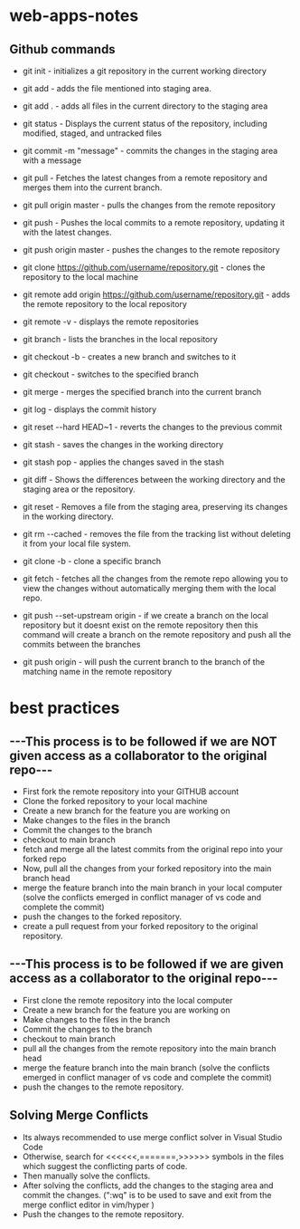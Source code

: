 # web-apps-notes

## Github commands

- git init - initializes a git repository in the current working directory
- git add <file> - adds the file mentioned into staging area.
- git add . - adds all files in the current directory to the staging area
- git status - Displays the current status of the repository, including modified, staged, and untracked files
- git commit -m "message" - commits the changes in the staging area with a message
- git pull - Fetches the latest changes from a remote repository and merges them into the current branch.
- git pull origin master - pulls the changes from the remote repository
- git push - Pushes the local commits to a remote repository, updating it with the latest changes.
- git push origin master - pushes the changes to the remote repository
- git clone https://github.com/username/repository.git - clones the repository to the local machine
- git remote add origin https://github.com/username/repository.git - adds the remote repository to the local repository
- git remote -v - displays the remote repositories
- git branch - lists the branches in the local repository
- git checkout -b <branch-name> - creates a new branch and switches to it
- git checkout <branch-name> - switches to the specified branch
- git merge <branch-name> - merges the specified branch into the current branch
- git log - displays the commit history
- git reset --hard HEAD~1 - reverts the changes to the previous commit
- git stash - saves the changes in the working directory
- git stash pop - applies the changes saved in the stash
- git diff - Shows the differences between the working directory and the staging area or the repository.
- git reset <file> - Removes a file from the staging area, preserving its changes in the working directory.
- git rm --cached <file-name> - removes the file from the tracking list without deleting it from your local file system.
- git clone -b <branch-name> <repository-url> - clone a specific branch 
- git fetch - fetches all the changes from the remote repo allowing you to view the changes without automatically merging them with the local repo.

- git push --set-upstream origin <branch-name> - if we create a branch on the local repository but it doesnt exist on the remote repository then this command will create a branch on the remote repository and push all the commits between the branches

- git push origin <branch-name> - will push the current branch to the branch of the matching name in the remote repository


# best practices

## ---This process is to be followed if we are NOT given access as a collaborator to the original repo---

- First fork the remote repository into your GITHUB account
- Clone the forked repository to your local machine
- Create a new branch for the feature you are working on
- Make changes to the files in the branch
- Commit the changes to the branch
- checkout to main branch
- fetch and merge all the latest commits from the original repo into your forked repo
- Now, pull all the changes from your forked repository into the main branch head
- merge the feature branch into the main branch in your local computer
  (solve the conflicts emerged in conflict manager of vs code and complete the commit)
- push the changes to the forked repository.
- create a pull request from your forked repository to the original repository.

## ---This process is to be followed if we are given access as a collaborator to the original repo---

- First clone the remote repository into the local computer
- Create a new branch for the feature you are working on
- Make changes to the files in the branch
- Commit the changes to the branch
- checkout to main branch
- pull all the changes from the remote repository into the main branch head
- merge the feature branch into the main branch
  (solve the conflicts emerged in conflict manager of vs code and complete the commit)
- push the changes to the remote repository.


## Solving Merge Conflicts
- Its always recommended to use merge conflict solver in Visual Studio Code
- Otherwise, search for <<<<<<,=======,>>>>>> symbols in the files which suggest the conflicting parts of code. 
- Then manually solve the conflicts.
- After solving the conflicts, add the changes to the staging area and commit the changes. (":wq" is to be used to save and exit from the merge conflict editor in vim/hyper )
- Push the changes to the remote repository.




